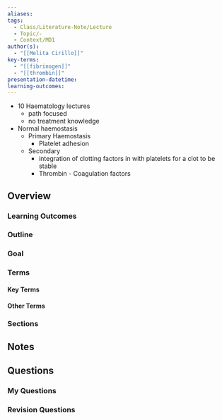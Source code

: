 ```yaml
---
aliases: 
tags:
  - Class/Literature-Note/Lecture
  - Topic/-
  - Context/MD1
author(s):
  - "[[Melita Cirillo]]"
key-terms:
  - "[[fibrinogen]]"
  - "[[thrombin]]"
presentation-datetime: 
learning-outcomes:
---
```


- 10 Haematology lectures
	- path focused
	- no treatment knowledge
- Normal haemostasis
	- Primary Haemostasis
		- Platelet adhesion
	- Secondary
		- integration of clotting factors in with platelets for a clot to be stable
		- Thrombin
																																																																																																																																																						- Coagulation factors
## Overview
### Learning Outcomes

### Outline

### Goal

### Terms
#### Key Terms

#### Other Terms

### Sections


## Notes


## Questions

### My Questions
### Revision Questions





